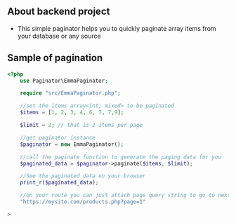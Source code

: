 ## About backend project
- This simple paginator helps you to quickly paginate array items from your  database or any source

## Sample of pagination
```php
<?php
    use Paginator\EmmaPaginator;

    require "src/EmmaPaginator.php";

    //set the items array<int, mixed> to be paginated
    $items = [1, 2, 3, 4, 6, 7, 7,9];

    $limit = 2; // that is 2 items per page

    //get paginator instance
    $paginator = new EmmaPaginator();

    //call the paginate function to generate the paging data for you
    $paginated_data = $paginator->paginate($items, $limit);

    //See the paginated data on your browser
    print_r($paginated_data);

    //on your route you can just attach page query string to go to next or any page eg 
    "https://mysite.com/products.php?page=1"

>
```